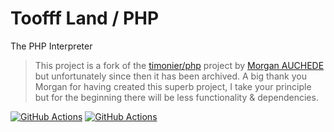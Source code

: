 # Toofff Land / PHP

The PHP Interpreter

> This project is a fork of the [timonier/php](https://github.com/timonier/php) project by [Morgan AUCHEDE](https://github.com/mauchede) but unfortunately since then it has been archived. A big thank you Morgan for having created this superb project, I take your principle but for the beginning there will be less functionality & dependencies.

[![GitHub Actions](https://github.com/toofff-land/php/workflows/ContinuousIntegration/badge.svg?branch=main)](https://github.com/toofff-land/php/actions?query=workflow%3AContinuousIntegration+branch%3Amain)
[![GitHub Actions](https://github.com/toofff-land/php/workflows/ContinuousDeployment/badge.svg?branch=main)](https://github.com/toofff-land/php/actions?query=workflow%3AContinuousDeployment+branch%3Amain)
